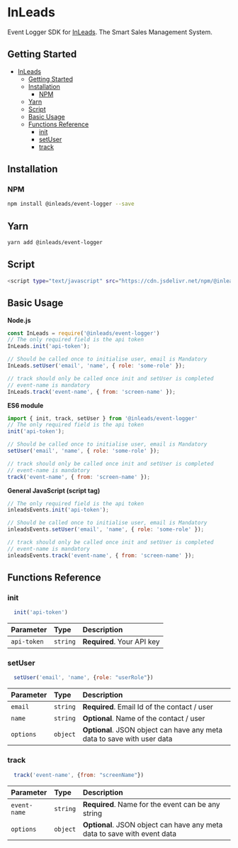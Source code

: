 # InLeads

Event Logger SDK for [InLeads](https://inleads.ai). The Smart Sales Management System.

## Getting Started

- [InLeads](#inleads)
  - [Getting Started](#getting-started)
  - [Installation](#installation)
    - [NPM](#npm)
  - [Yarn](#yarn)
  - [Script](#script)
  - [Basic Usage](#basic-usage)
  - [Functions Reference](#functions-reference)
    - [init](#init)
    - [setUser](#setuser)
    - [track](#track)

## Installation

### NPM

```bash
npm install @inleads/event-logger --save
```

## Yarn

```bash
yarn add @inleads/event-logger
```
## Script

```bash
<script type="text/javascript" src="https://cdn.jsdelivr.net/npm/@inleads/event-logger/dist/events.js"></script>
```

## Basic Usage

**Node.js**

```javascript
const InLeads = require('@inleads/event-logger')
// The only required field is the api token
InLeads.init('api-token');

// Should be called once to initialise user, email is Mandatory
InLeads.setUser('email', 'name', { role: 'some-role' });

// track should only be called once init and setUser is completed
// event-name is mandatory
InLeads.track('event-name', { from: 'screen-name' });
```

**ES6 module**

```javascript
import { init, track, setUser } from '@inleads/event-logger'
// The only required field is the api token
init('api-token');

// Should be called once to initialise user, email is Mandatory
setUser('email', 'name', { role: 'some-role' });

// track should only be called once init and setUser is completed
// event-name is mandatory
track('event-name', { from: 'screen-name' });
```

**General JavaScript (script tag)**

```javascript
// The only required field is the api token
inleadsEvents.init('api-token');

// Should be called once to initialise user, email is Mandatory
inleadsEvents.setUser('email', 'name', { role: 'some-role' });

// track should only be called once init and setUser is completed
// event-name is mandatory
inleadsEvents.track('event-name', { from: 'screen-name' });
```
## Functions Reference

### init

```javascript
  init('api-token')
```

| Parameter | Type     | Description                |
| :-------- | :------- | :------------------------- |
| `api-token` | `string` | **Required**. Your API key |

### setUser

```javascript
  setUser('email', 'name', {role: "userRole"})
```

| Parameter | Type     | Description                       |
| :-------- | :------- | :-------------------------------- |
| `email`      | `string` | **Required**. Email Id of the contact / user |
| `name`      | `string` | **Optional**. Name of the contact / user |
| `options`      | `object` | **Optional**. JSON object can have any meta data to save with user data |

### track

```javascript
  track('event-name', {from: "screenName"})
```

| Parameter | Type     | Description                       |
| :-------- | :------- | :-------------------------------- |
| `event-name`      | `string` | **Required**. Name for the event can be any string |
| `options`      | `object` | **Optional**. JSON object can have any meta data to save with event data |
